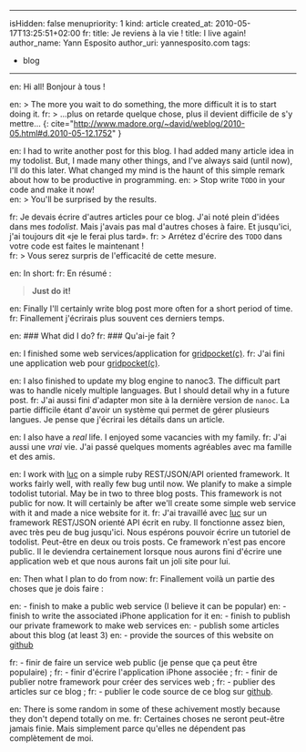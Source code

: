 -----
isHidden:       false
menupriority:   1
kind:           article
created_at:     2010-05-17T13:25:51+02:00
fr: title: Je reviens à la vie !
title: I live again!
author_name: Yann Esposito
author_uri: yannesposito.com
tags:
  - blog
-----
en: Hi all!
Bonjour à tous !

en: > The more you wait to do something, the more difficult it is to start doing it.
fr: > ...plus on retarde quelque chose, plus il devient difficile de s'y mettre...
{: cite="http://www.madore.org/~david/weblog/2010-05.html#d.2010-05-12.1752" }

en: I had to write another post for this blog. I had added many article idea in my todolist. But, I made many other things, and I've always said (until now), I'll do this later. What changed my mind is the haunt of this simple remark about how to be productive in programming. 
en: > Stop write `TODO` in your code and make it now!  
en: > You'll be surprised by the results.

fr: Je devais écrire d'autres articles pour ce blog. J'ai noté plein d'idées dans mes *todolist*. Mais j'avais pas mal d'autres choses à faire. Et jusqu'ici, j'ai toujours dit &laquo;je le ferai plus tard&raquo;.
fr: > Arrétez d'écrire des `TODO` dans votre code est faites le maintenant !  
fr: > Vous serez surpris de l'efficacité de cette mesure.

en: In short:
fr: En résumé :
> **Just do it!**

en: Finally I'll certainly write blog post more often for a short period of time.
fr: Finallement j'écrirais plus souvent ces derniers temps.

en: ### What did I do?
fr: ### Qu'ai-je fait ?

en: I finished some web services/application for [gridpocket(c)](http://www.gridpocket.com).
fr: J'ai fini une application web pour [gridpocket(c)](http://www.gridpocket.com).

en: I also finished to update my blog engine to nanoc3. The difficult part was to handle nicely multiple languages. But I should detail why in a future post.
fr: J'ai aussi fini d'adapter mon site à la dernière version de `nanoc`. La partie difficile étant d'avoir un système qui permet de gérer plusieurs langues. Je pense que j'écrirai les détails dans un article.

en: I also have a *real* life. I enjoyed some vacancies with my family. 
fr: J'ai aussi une *vrai* vie. J'ai passé quelques moments agréables avec ma famille et des amis.

en: I work with [luc](http://www.lucarea.net) on a simple ruby REST/JSON/API oriented framework. It works fairly well, with really few bug until now. We planify to make a simple todolist tutorial. May be in two to three blog posts. This framework is not public for now. It will certainly be after we'll create some simple web service with it and made a nice website for it.
fr: J'ai travaillé avec [luc](http://www.lucarea.net) sur un framework REST/JSON orienté API écrit en ruby. Il fonctionne assez bien, avec très peu de bug jusqu'ici. Nous espérons pouvoir écrire un tutoriel de todolist. Peut-être en deux ou trois posts. Ce framework n'est pas encore public. Il le deviendra certainement lorsque nous aurons fini d'écrire une application web et que nous aurons fait un joli site pour lui.

en: Then what I plan to do from now:
fr: Finallement voilà un partie des choses que je dois faire :

en:   - finish to make a public web service (I believe it can be popular)
en:   - finish to write the associated iPhone application for it
en:   - finish to publish our private framework to make web services
en:   - publish some articles about this blog (at least 3)
en:   - provide the sources of this website on [github](http://github.com)

fr:   - finir de faire un service web public (je pense que ça peut être populaire) ;
fr:   - finir d'écrire l'application iPhone associée ;
fr:   - finir de publier notre framework pour créer des services web ;
fr:   - publier des articles sur ce blog ;
fr:   - publier le code source de ce blog sur [github](http://github.com).

en: There is some random in some of these achivement mostly because they don't depend totally on me.
fr: Certaines choses ne seront peut-être jamais finie. Mais simplement parce qu'elles ne dépendent pas complètement de moi. 
